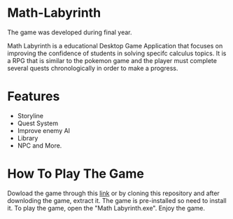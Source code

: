 # Math-Labyrinth
The game was developed during final year.

Math Labyrinth is a educational Desktop Game Application that focuses on improving the confidence of students in solving specifc calculus topics. It is a RPG that is similar to the pokemon game and the player must complete several quests chronologically in order to make a progress.

# Features
* Storyline
* Quest System
* Improve enemy AI
* Library
* NPC and More.

# How To Play The Game
Dowload the game through this [link](https://drive.google.com/file/d/15mBhmEXopLDvoAl_G4ooeLxNktVhB4SQ/view?usp=sharing) or by cloning this repository and after downloding the game, extract it. The game is pre-installed so need to install it. To play the game, open the "Math Labyrinth.exe". Enjoy the game.  
